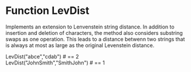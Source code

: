 # Function LevDist

Implements an extension to Lenvenstein string distance. In addition to insertion and deletion of characters, the method also considers substring swaps as one operation. 
This leads to a distance betwenn two strings that is always at most as large as the original Levenstein distance.

    
LevDist("abce","cdab") # ==  2  
LevDist("JohnSmith","SmithJohn") # == 1 
